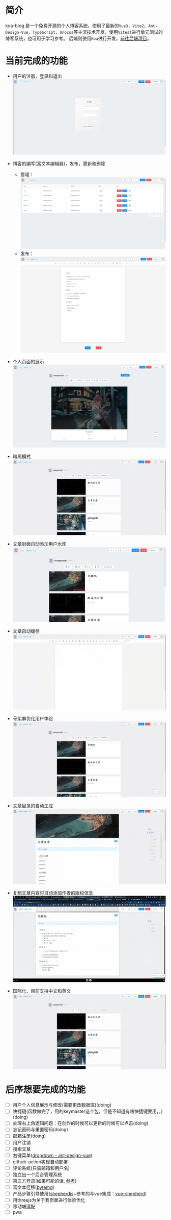 # 简介

koa-blog 是一个免费开源的个人博客系统。使用了最新的`Vue3`，`Vite2`，`Ant-Design-Vue`，`TypeScript`，`Unocss`等主流技术开发，使用`Vitest`进行单元测试的博客系统，也可用于学习参考。
后端则使用`Koa`进行开发，[前往后端项目](https://github.com/changshou83/koa-blog-backend)。

# 当前完成的功能

- 用户的注册，登录和退出
![演示](./public/readme/login.png)

- 博客的编写(富文本编辑器)，发布，更新和删除
  - 管理：![管理](./public/readme/manage.png)
  - 发布：![发布](./public/readme/publish.png)

- 个人页面的展示
![演示](./public/readme/about.png)

- 暗黑模式
![演示](./public/readme/dark-mode%20.gif)

- 文章封面自动添加用户水印
![演示](./public/readme/watermark.png)

- 文章自动缓存
![演示](./public/readme/article-cache.gif)

- 骨架屏优化用户体验
![演示](./public/readme/skeleton.gif)

- 文章目录的自动生成
![演示](./public/readme/catalog.gif)

- 复制文章内容时自动添加作者的版权信息
![演示](./public/readme/copyright.gif)

- 国际化，目前支持中文和英文
![演示](./public/readme/i18n.gif)

# 后序想要完成的功能

- [ ] 用户个人信息展示与修改(需要更改数据库)(doing)
- [ ] 快捷键(函数做完了，用的keymaster这个包，但是不知道有啥快捷键要用，，)(doing)
- [ ] 处理右上角逻辑问题：在创作的时候可以更新的时候可以点击(doing)
- [ ] 忘记密码与重置密码(doing)
- [ ] 邮箱注册(doing)
- [ ] 用户注销
- [ ] 搜索文章
- [ ] 右键菜单([dropdown - ant-design-vue](https://antdv.com/components/dropdown-cn/#Dropdown-))
- [ ] github-action实现自动部署
- [ ] 评论系统(只需邮箱和用户名)
- [ ] 独立出一个后台管理系统
- [ ] 第三方登录(如果可能的话, [参考](https://gitee.com/zhijiantianya/ruoyi-vue-pro))
- [ ] 富文本迁移([bytemd](https://bytemd.js.org/))
- [ ] 产品步骤引导使用([shepherdjs](https://shepherdjs.dev/)+参考的与vue集成：[vue-shepherd](https://github.com/shipshapecode/vue-shepherd))
- [ ] 用threejs为关于我页面进行体验优化
- [ ] 移动端适配
- [ ] pwa
